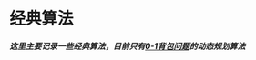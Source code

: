 # 经典算法
##### 这里主要记录一些经典算法，目前只有[0-1背包问题](https://www.bilibili.com/video/BV14a411p77y?vd_source=7dcf87705508bce13d8f13b1b05c8252)的动态规划算法
